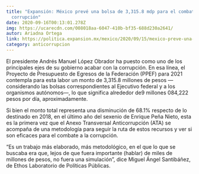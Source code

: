 ```yaml
---
title: "Expansión: México prevé una bolsa de 3,315.8 mdp para el combate a la
  corrupción"
date: 2020-09-16T00:13:01.278Z
img: https://ucarecdn.com/008018aa-6047-410b-bf35-688d230a2641/
autor: Ariadna Ortega
link: https://politica.expansion.mx/mexico/2020/09/15/mexico-preve-una-bolsa-de-3-315-8-mdp-para-el-combate-a-la-corrupcion-en-2021
category: anticorrupcion
---
```

El presidente Andrés Manuel López Obrador ha puesto como uno de los principales ejes de su gobierno acabar con la corrupción. En esa línea, el Proyecto de Presupuesto de Egresos de la Federación (PPEF) para 2021 contempla para esta labor un monto de 3,315.8 millones de pesos —considerando las bolsas correspondientes al Ejecutivo federal y a los organismos autónomos—, lo que significa alrededor de9 millones 084,222 pesos por día, aproximadamente.

Si bien el monto total representa una disminución de 68.1% respecto de lo destinado en 2018, en el último año del sexenio de Enrique Peña Nieto, esta es la primera vez que el Anexo Transversal Anticorrupción (ATA) se acompaña de una metodología para seguir la ruta de estos recursos y ver si son eficaces para el combate a la corrupción.

“Es un trabajo más elaborado, más metodológico, en el que lo que se buscaba era que, lejos de que fuera importante (hablar) de miles de millones de pesos, no fuera una simulación”, dice Miguel Ángel Santibáñez, de Ethos Laboratorio de Políticas Públicas.